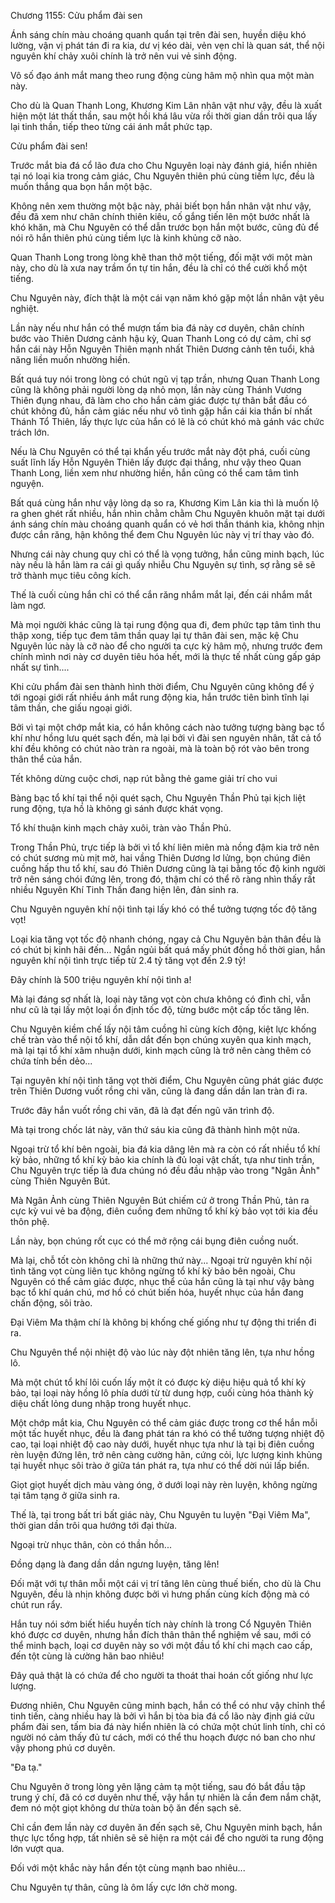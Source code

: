 




Chương 1155: Cửu phẩm đài sen


Ánh sáng chín màu choáng quanh quẩn tại trên đài sen, huyền diệu khó lường, vận vị phát tán đi ra kia, dư vị kéo dài, vẻn vẹn chỉ là quan sát, thể nội nguyên khí chảy xuôi chính là trở nên vui vẻ sinh động.

Vô số đạo ánh mắt mang theo rung động cùng hâm mộ nhìn qua một màn này.

Cho dù là Quan Thanh Long, Khương Kim Lân nhân vật như vậy, đều là xuất hiện một lát thất thần, sau một hồi khá lâu vừa rồi thời gian dần trôi qua lấy lại tinh thần, tiếp theo từng cái ánh mắt phức tạp.

Cửu phẩm đài sen!

Trước mắt bia đá cổ lão đưa cho Chu Nguyên loại này đánh giá, hiển nhiên tại nó loại kia trong cảm giác, Chu Nguyên thiên phú cùng tiềm lực, đều là muốn thắng qua bọn hắn một bậc.

Không nên xem thường một bậc này, phải biết bọn hắn nhân vật như vậy, đều đã xem như chân chính thiên kiêu, cố gắng tiến lên một bước nhất là khó khăn, mà Chu Nguyên có thể dẫn trước bọn hắn một bước, cũng đủ để nói rõ hắn thiên phú cùng tiềm lực là kinh khủng cỡ nào.

Quan Thanh Long trong lòng khẽ than thở một tiếng, đối mặt với một màn này, cho dù là xưa nay trầm ổn tự tin hắn, đều là chỉ có thể cười khổ một tiếng.

Chu Nguyên này, đích thật là một cái vạn năm khó gặp một lần nhân vật yêu nghiệt.

Lần này nếu như hắn có thể mượn tấm bia đá này cơ duyên, chân chính bước vào Thiên Dương cảnh hậu kỳ, Quan Thanh Long có dự cảm, chỉ sợ hắn cái này Hỗn Nguyên Thiên mạnh nhất Thiên Dương cảnh tên tuổi, khả năng liền muốn nhường hiền.

Bất quá tuy nói trong lòng có chút ngũ vị tạp trần, nhưng Quan Thanh Long cũng là không phải người lòng dạ nhỏ mọn, lần này cùng Thánh Vương Thiên đụng nhau, đã làm cho cho hắn cảm giác được tự thân bắt đầu có chút không đủ, hắn cảm giác nếu như vô tình gặp hắn cái kia thần bí nhất Thánh Tổ Thiên, lấy thực lực của hắn có lẽ là có chút khó mà gánh vác chức trách lớn.

Nếu là Chu Nguyên có thể tại khẩn yếu trước mắt này đột phá, cuối cùng suất lĩnh lấy Hỗn Nguyên Thiên lấy được đại thắng, như vậy theo Quan Thanh Long, liền xem như nhường hiền, hắn cũng có thể cam tâm tình nguyện.

Bất quá cùng hắn như vậy lòng dạ so ra, Khương Kim Lân kia thì là muốn lộ ra ghen ghét rất nhiều, hắn nhìn chằm chằm Chu Nguyên khuôn mặt tại dưới ánh sáng chín màu choáng quanh quẩn có vẻ hơi thần thánh kia, không nhịn được cắn răng, hận không thể đem Chu Nguyên lúc này vị trí thay vào đó.

Nhưng cái này chung quy chỉ có thể là vọng tưởng, hắn cũng minh bạch, lúc này nếu là hắn làm ra cái gì quấy nhiễu Chu Nguyên sự tình, sợ rằng sẽ sẽ trở thành mục tiêu công kích.

Thế là cuối cùng hắn chỉ có thể cắn răng nhắm mắt lại, đến cái nhắm mắt làm ngơ.

Mà mọi người khác cũng là tại rung động qua đi, đem phức tạp tâm tình thu thập xong, tiếp tục đem tâm thần quay lại tự thân đài sen, mặc kệ Chu Nguyên lúc này là cỡ nào để cho người ta cực kỳ hâm mộ, nhưng trước đem chính mình nơi này cơ duyên tiêu hóa hết, mới là thực tế nhất cùng gấp gáp nhất sự tình....

Khi cửu phẩm đài sen thành hình thời điểm, Chu Nguyên cũng không để ý tới ngoại giới rất nhiều ánh mắt rung động kia, hắn trước tiên bình tĩnh lại tâm thần, che giấu ngoại giới.

Bởi vì tại một chớp mắt kia, có hắn không cách nào tưởng tượng bàng bạc tổ khí như hồng lưu quét sạch đến, mà lại bởi vì đài sen nguyên nhân, tất cả tổ khí đều không có chút nào tràn ra ngoài, mà là toàn bộ rót vào bên trong thân thể của hắn.

Tết không dừng cuộc chơi, nạp rút bằng thẻ game giải trí cho vui

Bàng bạc tổ khí tại thể nội quét sạch, Chu Nguyên Thần Phủ tại kịch liệt rung động, tựa hồ là không gì sánh được khát vọng.

Tổ khí thuận kinh mạch chảy xuôi, tràn vào Thần Phủ.

Trong Thần Phủ, trực tiếp là bởi vì tổ khí liên miên mà nồng đậm kia trở nên có chút sương mù mịt mờ, hai vầng Thiên Dương lơ lửng, bọn chúng điên cuồng hấp thu tổ khí, sau đó Thiên Dương cũng là tại bằng tốc độ kinh người trở nên sáng chói đứng lên, trong đó, thậm chí có thể rõ ràng nhìn thấy rất nhiều Nguyên Khí Tinh Thần đang hiện lên, đản sinh ra.

Chu Nguyên nguyên khí nội tình tại lấy khó có thể tưởng tượng tốc độ tăng vọt!

Loại kia tăng vọt tốc độ nhanh chóng, ngay cả Chu Nguyên bản thân đều là có chút bị kinh hãi đến... Ngắn ngủi bất quá mấy phút đồng hồ thời gian, hắn nguyên khí nội tình trực tiếp từ 2.4 tỷ tăng vọt đến 2.9 tỷ!

Đây chính là 500 triệu nguyên khí nội tình a!

Mà lại đáng sợ nhất là, loại này tăng vọt còn chưa không có đình chỉ, vẫn như cũ là tại lấy một loại ổn định tốc độ, từng bước một cấp tốc tăng lên.

Chu Nguyên kiềm chế lấy nội tâm cuồng hỉ cùng kích động, kiệt lực khống chế tràn vào thể nội tổ khí, dẫn dắt đến bọn chúng xuyên qua kinh mạch, mà lại tại tổ khí xâm nhuận dưới, kinh mạch cũng là trở nên càng thêm có chứa tính bền dẻo...

Tại nguyên khí nội tình tăng vọt thời điểm, Chu Nguyên cũng phát giác được trên Thiên Dương vuốt rồng chi văn, cũng là đang dần dần lan tràn đi ra.

Trước đây hắn vuốt rồng chi văn, đã là đạt đến ngũ văn trình độ.

Mà tại trong chốc lát này, văn thứ sáu kia cũng đã thành hình một nửa.

Ngoại trừ tổ khí bên ngoài, bia đá kia dâng lên mà ra còn có rất nhiều tổ khí kỳ bảo, những tổ khí kỳ bảo kia chính là đủ loại vật chất, tựa như tinh trần, Chu Nguyên trực tiếp là đưa chúng nó đều đầu nhập vào trong "Ngân Ảnh" cùng Thiên Nguyên Bút.

Mà Ngân Ảnh cùng Thiên Nguyên Bút chiếm cứ ở trong Thần Phủ, tản ra cực kỳ vui vẻ ba động, điên cuồng đem những tổ khí kỳ bảo vọt tới kia đều thôn phệ.

Lần này, bọn chúng rốt cục có thể mở rộng cái bụng điên cuồng nuốt.

Mà lại, chỗ tốt còn không chỉ là những thứ này... Ngoại trừ nguyên khí nội tình tăng vọt cùng liên tục không ngừng tổ khí kỳ bảo bên ngoài, Chu Nguyên có thể cảm giác được, nhục thể của hắn cũng là tại như vậy bàng bạc tổ khí quán chú, mơ hồ có chút biến hóa, huyết nhục của hắn đang chấn động, sôi trào.

Đại Viêm Ma thậm chí là không bị khống chế giống như tự động thi triển đi ra.

Chu Nguyên thể nội nhiệt độ vào lúc này đột nhiên tăng lên, tựa như hồng lô.

Mà một chút tổ khí lôi cuốn lấy một ít có được kỳ diệu hiệu quả tổ khí kỳ bảo, tại loại này hồng lô phía dưới từ từ dung hợp, cuối cùng hóa thành kỳ diệu chất lỏng dung nhập trong huyết nhục.

Một chớp mắt kia, Chu Nguyên có thể cảm giác được trong cơ thể hắn mỗi một tấc huyết nhục, đều là đang phát tán ra khó có thể tưởng tượng nhiệt độ cao, tại loại nhiệt độ cao này dưới, huyết nhục tựa như là tại bị điên cuồng rèn luyện đứng lên, trở nên càng cường hãn, cứng cỏi, lực lượng kinh khủng tại huyết nhục sôi trào ở giữa tán phát ra, tựa như có thể dời núi lấp biển.

Giọt giọt huyết dịch màu vàng óng, ở dưới loại này rèn luyện, không ngừng tại tâm tạng ở giữa sinh ra.

Thế là, tại trong bất tri bất giác này, Chu Nguyên tu luyện "Đại Viêm Ma", thời gian dần trôi qua hướng tới đại thừa.

Ngoại trừ nhục thân, còn có thần hồn...

Đồng dạng là đang dần dần ngưng luyện, tăng lên!

Đối mặt với tự thân mỗi một cái vị trí tăng lên cùng thuế biến, cho dù là Chu Nguyên, đều là nhịn không được bởi vì hưng phấn cùng kích động mà có chút run rẩy.

Hắn tuy nói sớm biết hiểu huyền tích này chính là trong Cổ Nguyên Thiên khó được cơ duyên, nhưng hắn đích thân thân thể nghiệm về sau, mới có thể minh bạch, loại cơ duyên này so với một đầu tổ khí chi mạch cao cấp, đến tột cùng là cường hãn bao nhiêu!

Đây quả thật là có chứa để cho người ta thoát thai hoán cốt giống như lực lượng.

Đương nhiên, Chu Nguyên cũng minh bạch, hắn có thể có như vậy chỉnh thể tinh tiến, càng nhiều hay là bởi vì hắn bị tòa bia đá cổ lão này định giá cửu phẩm đài sen, tấm bia đá này hiển nhiên là có chứa một chút linh tính, chỉ có người nó cảm thấy đủ tư cách, mới có thể thu hoạch được nó ban cho như vậy phong phú cơ duyên.

"Đa tạ."

Chu Nguyên ở trong lòng yên lặng cảm tạ một tiếng, sau đó bắt đầu tập trung ý chí, đã có cơ duyên như thế, vậy hắn tự nhiên là cần đem nắm chặt, đem nó một giọt không dư thừa toàn bộ ăn đến sạch sẽ.

Chỉ cần đem lần này cơ duyên ăn đến sạch sẽ, Chu Nguyên minh bạch, hắn thực lực tổng hợp, tất nhiên sẽ sẽ hiện ra một cái để cho người ta rung động lớn vượt qua.

Đối với một khắc này hắn đến tột cùng mạnh bao nhiêu...

Chu Nguyên tự thân, cũng là ôm lấy cực lớn chờ mong.




